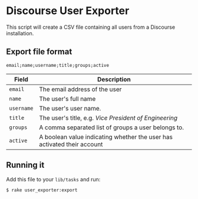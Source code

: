 # Discourse User Exporter
This script will create a CSV file containing all users from a Discourse installation.

## Export file format

    email;name;username;title;groups;active

Field      | Description
-----------|------------
`email`    | The email address of the user
`name`     | The user's full name
`username` | The user's user name.
`title`    | The user's title, e.g. _Vice President of Engineering_
`groups`   | A comma separated list of groups a user belongs to.
`active`   | A boolean value indicating whether the user has activated their account

## Running it
Add this file to your `lib/tasks` and run:

    $ rake user_exporter:export

